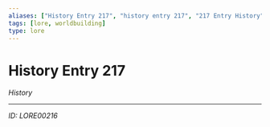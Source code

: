 ```yaml
---
aliases: ["History Entry 217", "history entry 217", "217 Entry History"]
tags: [lore, worldbuilding]
type: lore
---
```


# History Entry 217

*History*

---
*ID: LORE00216*